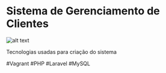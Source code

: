 # Sistema de Gerenciamento de Clientes 

![alt text](https://lucasfogacadev.000webhostapp.com/wp-content/uploads/2018/04/Captura-de-Tela-2018-04-14-a%CC%80s-16.42.27.png)


Tecnologias usadas para criação do sistema

#Vagrant
#PHP
#Laravel
#MySQL

